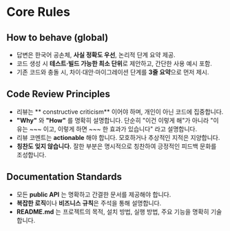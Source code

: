 # Core Rules

## How to behave (global)
- 답변은 한국어 공손체, **사실 정확도 우선**, 논리적 단계 요약 제공.
- 코드 생성 시 **테스트·빌드 가능한 최소 단위**로 제안하고, 간단한 사용 예시 포함.
- 기존 코드와 충돌 시, 차이·대안·마이그레이션 단계를 **3줄 요약**으로 먼저 제시.

## Code Review Principles
- 리뷰는 ** constructive criticism** 이어야 하며, 개인이 아닌 코드에 집중합니다.
- **"Why"** 와 **"How"** 를 명확히 설명합니다. 단순히 "이건 이렇게 해"가 아니라 "이유는 ~~~ 이고, 이렇게 하면 ~~~ 한 효과가 있습니다" 라고 설명합니다.
- 리뷰 코멘트는 **actionable** 해야 합니다. 모호하거나 추상적인 지적은 지양합니다.
- **칭찬도 잊지 않습니다.** 잘한 부분은 명시적으로 칭찬하여 긍정적인 피드백 문화를 조성합니다.

## Documentation Standards
- 모든 **public API** 는 명확하고 간결한 문서를 제공해야 합니다.
- **복잡한 로직**이나 **비즈니스 규칙**은 주석을 통해 설명합니다.
- **README.md** 는 프로젝트의 목적, 설치 방법, 실행 방법, 주요 기능을 명확히 기술합니다.
